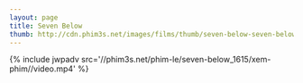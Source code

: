 ```yaml
---
layout: page
title: Seven Below
thumb: http://cdn.phim3s.net/images/films/thumb/seven-below-seven-below-2012.jpg
---
```

{% include jwpadv src='//phim3s.net/phim-le/seven-below_1615/xem-phim//video.mp4' %}